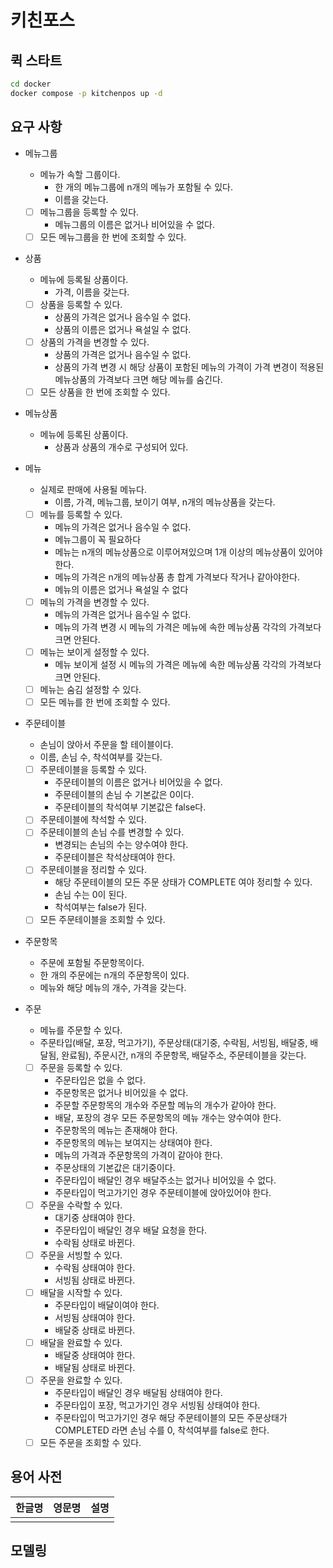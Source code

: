 # 키친포스

## 퀵 스타트

```sh
cd docker
docker compose -p kitchenpos up -d
```

## 요구 사항

- 메뉴그룹
  - 메뉴가 속할 그룹이다.
    - 한 개의 메뉴그룹에 n개의 메뉴가 포함될 수 있다.
    - 이름을 갖는다.
  - [ ] 메뉴그룹을 등록할 수 있다.
    - 메뉴그룹의 이름은 없거나 비어있을 수 없다.
  - [ ] 모든 메뉴그룹을 한 번에 조회할 수 있다.

- 상품
  - 메뉴에 등록될 상품이다.
    - 가격, 이름을 갖는다.
  - [ ] 상품을 등록할 수 있다.
    - 상품의 가격은 없거나 음수일 수 없다.
    - 상품의 이름은 없거나 욕설일 수 없다.
  - [ ] 상품의 가격을 변경할 수 있다.
    - 상품의 가격은 없거나 음수일 수 없다.
    - 상품의 가격 변경 시 해당 상품이 포함된 메뉴의 가격이 가격 변경이 적용된 메뉴상품의 가격보다 크면 해당 메뉴를 숨긴다.
  - [ ] 모든 상품을 한 번에 조회할 수 있다.

- 메뉴상품
  - 메뉴에 등록된 상품이다.
    - 상품과 상품의 개수로 구성되어 있다.

- 메뉴
  - 실제로 판매에 사용될 메뉴다.
    - 이름, 가격, 메뉴그룹, 보이기 여부, n개의 메뉴상품을 갖는다.
  - [ ] 메뉴를 등록할 수 있다.
    - 메뉴의 가격은 없거나 음수일 수 없다.
    - 메뉴그룹이 꼭 필요하다
    - 메뉴는 n개의 메뉴상품으로 이루어져있으며 1개 이상의 메뉴상품이 있어야한다.
    - 메뉴의 가격은 n개의 메뉴상품 총 합계 가격보다 작거나 같아야한다.
    - 메뉴의 이름은 없거나 욕설일 수 없다
  - [ ] 메뉴의 가격을 변경할 수 있다.
    - 메뉴의 가격은 없거나 음수일 수 없다.
    - 메뉴의 가격 변경 시 메뉴의 가격은 메뉴에 속한 메뉴상품 각각의 가격보다 크면 안된다.
  - [ ] 메뉴는 보이게 설정할 수 있다.
    - 메뉴 보이게 설정 시 메뉴의 가격은 메뉴에 속한 메뉴상품 각각의 가격보다 크면 안된다.
  - [ ] 메뉴는 숨김 설정할 수 있다.
  - [ ] 모든 메뉴를 한 번에 조회할 수 있다.
  
- 주문테이블
  - 손님이 앉아서 주문을 할 테이블이다.
  - 이름, 손님 수, 착석여부를 갖는다.
  - [ ] 주문테이블을 등록할 수 있다.
    - 주문테이블의 이름은 없거나 비어있을 수 없다.
    - 주문테이블의 손님 수 기본값은 0이다.
    - 주문테이블의 착석여부 기본값은 false다.
  - [ ] 주문테이블에 착석할 수 있다.
  - [ ] 주문테이블의 손님 수를 변경할 수 있다.
    - 변경되는 손님의 수는 양수여야 한다.
    - 주문테이블은 착석상태여야 한다.
  - [ ] 주문테이블을 정리할 수 있다.
    - 해당 주문테이블의 모든 주문 상태가 COMPLETE 여야 정리할 수 있다.
    - 손님 수는 0이 된다.
    - 착석여부는 false가 된다.
  - [ ] 모든 주문테이블을 조회할 수 있다.

- 주문항목
  - 주문에 포함될 주문항목이다.
  - 한 개의 주문에는 n개의 주문항목이 있다.
  - 메뉴와 해당 메뉴의 개수, 가격을 갖는다.

- 주문
  - 메뉴를 주문할 수 있다.
  - 주문타입(배달, 포장, 먹고가기), 주문상태(대기중, 수락됨, 서빙됨, 배달중, 배달됨, 완료됨), 주문시간, n개의 주문항목, 배달주소, 주문테이블을 갖는다.
  - [ ] 주문을 등록할 수 있다.
    - 주문타입은 없을 수 없다.
    - 주문항목은 없거나 비어있을 수 없다.
    - 주문할 주문항목의 개수와 주문할 메뉴의 개수가 같아야 한다.
    - 배달, 포장의 경우 모든 주문항목의 메뉴 개수는 양수여야 한다.
    - 주문항목의 메뉴는 존재해야 한다.
    - 주문항목의 메뉴는 보여지는 상태여야 한다.
    - 메뉴의 가격과 주문항목의 가격이 같아야 한다.
    - 주문상태의 기본값은 대기중이다.
    - 주문타입이 배달인 경우 배달주소는 없거나 비어있을 수 없다.
    - 주문타입이 먹고가기인 경우 주문테이블에 앉아있어야 한다.
  - [ ] 주문을 수락할 수 있다.
    - 대기중 상태여야 한다.
    - 주문타입이 배달인 경우 배달 요청을 한다.
    - 수락됨 상태로 바뀐다.
  - [ ] 주문을 서빙할 수 있다.
    - 수락됨 상태여야 한다.
    - 서빙됨 상태로 바뀐다.
  - [ ] 배달을 시작할 수 있다.
    - 주문타입이 배달이여야 한다.
    - 서빙됨 상태여야 한다.
    - 배달중 상태로 바뀐다.
  - [ ] 배달을 완료할 수 있다.
    - 배달중 상태여야 한다.
    - 배달됨 상태로 바뀐다.
  - [ ] 주문을 완료할 수 있다.
    - 주문타입이 배달인 경우 배달됨 상태여야 한다.
    - 주문타입이 포장, 먹고가기인 경우 서빙됨 상태여야 한다.
    - 주문타입이 먹고가기인 경우 해당 주문테이블의 모든 주문상태가 COMPLETED 라면 손님 수를 0, 착석여부를 false로 한다.
  - [ ] 모든 주문을 조회할 수 있다.

## 용어 사전

| 한글명 | 영문명 | 설명 |
| --- | --- | --- |
|  |  |  |

## 모델링
